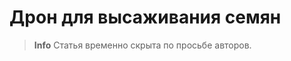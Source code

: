 # Дрон для высаживания семян

> **Info** Статья временно скрыта по просьбе авторов.

<!-- markdownlint-disable MD012 -->
<!--

[CopterHack-2021](copterhack2021.md), команда **MINIONS**.

Вы когда-нибудь задумывались, как будет выглядеть мир без деревьев? Закройте глаза и попробуйте представить себе безлюдную Землю. Деревья являются решающим фактором нашего существования не только потому, что они производят бумагу, пиломатериалы и жевательную резинку, но и потому, что они играют важную роль в углеродном цикле.

Со времени промышленной революции 1760–1840 годов мир пребывает в нескончаемом углеродном хаосе. Деревья и планктон - наши единственные спасители с точки зрения решения этой проблемы, и мы можем контролировать только одно из них - деревья.

Нам нужно спасать деревья, защищая их от разрушительной деятельности человека, такой как вырубка лесов, вырубка лесов в целях урбанизации и т. д. Деревья - легкие для земли. Это важная часть природной экосистемы. Они уравновешивают состав почвы, а также служат барьером для ветра и шторма. Таким образом, они обеспечивают различное использование экосистемы. По этим причинам крайне важно спасать деревья.

Поскольку существует множество опасных и труднодоступных участков для посадки людей, наиболее жизнеспособной альтернативой является использование дронов для посадки в этих регионах.

Как следует из названия, дроны, стреляющие семенами, будут стрелять семенами в плодородную почву, чтобы позволить миллионам деревьев вырасти снова после вырубки для промышленного использования. Если скорость посадки превышает скорость вырубки, в конечном итоге мы восстановим деревья, которые когда-то срубили.

<img src="../assets/seeding_drone/image.jpg" width="400px" class="center" />

## Наша цель

Мы сделаем дроны способными удерживать семена на борту и сбрасывать их в область, которую мы проехали в специальном приложении. Мы можем контролировать плотность семян и высоту капли. Мы также думали о защите семян от насекомых, животных и обезвоживания. Мы выбираем технику шара земли, изобретенную Масанобу Фукуока, также известную как Техника Фукуока. Этот земной шар содержит все необходимые элементы для выращивания, семена растений и землю для защиты. Когда мы бросаем его на землю, земной шар будет удерживать семена, пока он не получит необходимое количество воды, и семена не начнут прорастать.

Видео с YouTube:

<iframe width="560" height="315" src="https://www.youtube.com/embed/Nz1w59v451U" frameborder="0" allow="accelerometer; autoplay; clipboard-write; encrypted-media; gyroscope; picture-in-picture" allowfullscreen></iframe>

Нам удалось выполнить небольшие посевные миссии, но мы столкнулись с некоторыми проблемами, связанными с автономным полетом с GPS.

Мы покрыли нашу батарею, чтобы защитить ее от холода, посевные работы нужно начинать зимой, так как семена яблони должны оставаться в холодном месте в течение некоторого времени, чтобы акклиматизироваться.

- [Капсулы с семенами](#семенные-капсулы).
- [Как собрать высевающий механизм на дрон Clover 4.2](#как-собрать-высевной-механизм-на-дрон-clover-42).
- [Как управлять механизмом раздачи](#как-управлять-механизмом-высева).
- [Программирование](#программирование).

## Файлы

Ссылка на все файлы, используемые в этом проекте: [https://github.com/Sahinysf/TreeSeedQuad](https://github.com/Sahinysf/TreeSeedQuad).

## Капсулы с семенами

### Техника Фукуока

На юге Японии японский фермер и философ Масанобу Фукуока изобрел технику посадки семенных шариков. Этот метод считается естественной техникой земледелия, не требующей машин, химикатов и очень небольшого количества прополки. При использовании семенных шариков земля обрабатывается без какой-либо подготовки почвы.

<img src = "../assets/seeding_drone/seedcapsules/1.jpg" width="250px" class="center" />

### Преимущества семенных шариков

- Делать шарики с семенами проще и проще без использования машин.
- Легче для лесовосстановления и посадки на труднопроходимой местности
- Способствовать защите почвы, окружающей среды и средств к существованию
- Это органический метод, без использования каких-либо химикатов.
- Это недорогой метод по сравнению с традиционными методами облесения / лесовозобновления.
- Требует низких эксплуатационных расходов.

### Какие семена можно использовать?

Любое семя, которое растет в вашем районе (у нас это семя яблока).

Размер и вес семенной капсулы:

Размер и вес семенных коробочек очень важны для этого проекта. После некоторых экспериментов мы решили, что лучший размер - диаметр 16-18 мм, а максимальный вес - 10 грамм.

Необходимые материалы для изготовления семенных шариков:

1. 1 ведро глины;
2. 1 ведро органической темной почвы / компоста;
3. 1 ведро воды (количество воды может варьироваться в зависимости от типа почвы);
4. ¼ ведро семян.

Шаги по изготовлению семенных шариков:

<!-- markdownlint-disable MD044 --/>

1. Соберите одинаковое количество глины и органической почвы. Например, если вы используете одно ведро глины, вам следует смешать его с одним ведром органической почвы.
2. Убедитесь, что глина и органические частицы почвы мелкие.
3. Текстура глины и органической почвы должна быть влажной, но не липкой.
4. Возьмите немного смеси и скатайте ее в шарики. Проверьте мяч, бросив его на плоскую поверхность. Если мяч не ломается легко, значит, у него хорошее сцепление.
5. Шарики с семенами должны быть идеально круглой формы, иначе они застрянут при броске квадрокоптером.
6. Вставьте семена (от 1 до 2 семян на семенной шарик для постоянных деревьев, таких как красное дерево, сандал, апельсин, моринга…) (± 5 семян на семенной шарик для овощей, цветов, трав, клевера…)
7. Сушите семенные шарики в течение одного-двух дней в затененном месте, если высохнуть должным образом, семенные шарики будут защищены от внешних хищников, таких как птицы, грызуны…

<!-- markdownlint-enable MD044 --/>

<img src="../assets/seeding_drone/seedcapsules/3.jpg" width="250px" class="center" />

Вторая техника - бумажные капсулы с семенами.

На этот метод повлияла корейская газета, в которой были семена, которые можно было посадить на улице после прочтения.
                                                                                                                            Бумажные капсулы с семенами:

Необходимые материалы:

1. любая бумага;
2. вода;
3. блендер;
4. семена.

Шаги по изготовлению шариков из бумаги:

1. Измельчение всей вашей бумаги,
2. Положите бумагу в блендер и добавьте воды, через 2 минуты перемешайте.
3. Выдавить всю воду бумагой,
4. Добавьте семена и придайте круглую форму.
5. Дайте высохнуть на ночь.

<img src="../assets/seeding_drone/seedcapsules/2.jpg" alt="" width="400px" class="center" />

Преимущества бумажных шаров:

- легко найти материалы;
- экологически чистый.

## Как собрать высевной механизм для Clover 4.2

1. Установите нижние держатели бака на крепление верхней палубы и закрепите винтами M3x8.

    <img src = "../assets/seeding_drone/mechanismpictures/1.PNG" width = "400px" class = "center" />

2. Установите нейлоновую стойку (40 мм) с 4 сторон крепления для деки.

    <img src = "../assets/seeding_drone/mechanismpictures/2.PNG" width = "400px" class= "center" />

3. Установите поручень и закрепите винтами M3x8.

    <img src = "../assets/seeding_drone/mechanismpictures/3.PNG" width = "400px" class = "center" />

4. Установите верхние держатели бака на верхнее захватное крепление и закрепите винтами M3x8.

    <img src = "../assets/seeding_drone/mechanismpictures/4.PNG" width = "400px" class = "center" />

5. Осторожно подсоедините резервуары к держателям резервуаров.

    <img src = "../assets/seeding_drone/mechanismpictures/5.PNG" width = "400px" class = "center" />

6. Подсоедините серводвигатели SG90 к резервуару с помощью стяжки.

Окончательный вид сеялки дрона:

<img src = "../assets/seeding_drone/mechanismpictures/6.jpg" width = "400px" class = "center" />

### Модуль GPS

Мы установили модуль GPS наверх, используя 2 нейлоновые стойки (40 мм).

<img src = "../assets/seeding_drone/mechanismpictures/7.jpg" alt = "" width = "400px" class = "center" />

Мы покрыли аккумулятор, чтобы защитить его от холода.

<img src = "../assets/seeding_drone/mechanismpictures/8.jpg" alt = "" width = "400px" class = "center" />

## Как управлять механизмом высева

Электронная часть механизма высева семян состоит из:

- Raspberry Pi 4 B из COEX Clover 4.
- 2 микро-серводвигателя SG90.
- PDB (блок распределения питания) COEX Clover 4.

Сигнальные контакты серводвигателя подключены к контактам 32 и 33 аппаратной ШИМ Raspberry Pi, а питание снимается с платы распределения питания (5 В).

<img src = "../assets/seeding_drone/electronicspictures/electronic1.png" width = "400px" class = "center" />

### Пояснение кода для управления серводвигателями

Сервомоторы управляются с помощью сигнала ШИМ (широтно-импульсной модуляции) от Raspberry Pi. ШИМ контролирует количество времени, когда сигнал ВЫСОКИЙ или НИЗКИЙ в течение определенного периода времени. Рабочий цикл - процент времени, когда сигнал ВЫСОКИЙ.

В таблице ниже представлен рабочий цикл серводвигателя SG90 для каждого угла серводвигателя. Чтобы использовать рабочий цикл в коде, нам нужно преобразовать время в проценты, разделив время рабочего цикла на общий период ШИМ.

Что мы получаем:

- Угол поворота -90° или рабочий цикл 2 мс => 1/20 * 100% =  рабочий цикл 5%.
- Угол поворота 90° или рабочий цикл 2 мс => 2/20 * 100% = рабочий цикл 10%.
- Угол поворота 0° или рабочий цикл 1,5 мс => 1,5 / 20 * 100% = 7,5% рабочий цикл.

<img src = "../assets/seeding_drone/electronicspictures/electronic2.png" width = "400px" class = "center" />

Мы сделаем это с помощью библиотеки RPi.GPIO и написания кода Python на Raspberry Pi.

Сначала импортируйте библиотеку RPi.GPIO и функцию сна:

```python
import RPi.GPIO as GPIO
from time import sleep
```

Затем установите режим GPIO как BOARD:

```python
servo = 33
GPIO.setmode(GPIO.BOARD)
GPIO.setup(servo, GPIO.OUT)
```

Далее создайте переменную для сервопривода ШИМ. Затем отправьте сигнал ШИМ 50 Гц на этот вывод GPIO с помощью функции GPIO.PWM(). Начните сигнал с 0.

```python
pwm=GPIO.PWM(servo, 50)
pwm.start(0)
```

Используйте функцию `ChangeDutyCycle()`, чтобы записать проценты рабочего цикла в серводвигатель.

```python
pwm.ChangeDutyCycle(5) # left -90 deg position
sleep(1)
pwm.ChangeDutyCycle(7.5) # neutral position
sleep(1)
pwm.ChangeDutyCycle(10) # right +90 deg position
sleep(1)
```

## Программирование

Чтобы миссия была достигнута наилучшим образом и в пределах нашей досягаемости, от нас требовалось использовать многопоточность в Python.

Простой код миссии.

```python
import threading
import time
import rospy
from clover import srv
from std_srvs.srv import Trigger
import RPi.GPIO as GPIO

rospy.init_node('flight')

get_telemetry = rospy.ServiceProxy('get_telemetry', srv.GetTelemetry)
navigate = rospy.ServiceProxy('navigate', srv.Navigate)
navigate_global = rospy.ServiceProxy('navigate_global', srv.NavigateGlobal)
set_position = rospy.ServiceProxy('set_position', srv.SetPosition)
set_velocity = rospy.ServiceProxy('set_velocity', srv.SetVelocity)
set_attitude = rospy.ServiceProxy('set_attitude', srv.SetAttitude)
set_rates = rospy.ServiceProxy('set_rates', srv.SetRates)
land = rospy.ServiceProxy('land', Trigger)

servo1 = 33        # PWM pins
servo2 = 32

GPIO.setmode(GPIO.BOARD)    #set pin numbering system

GPIO.setup(servo1,GPIO.OUT)
GPIO.setup(servo2,GPIO.OUT)

pwm1 = GPIO.PWM(servo1,50)    #create PWM instance with frequency
pwm2 = GPIO.PWM(servo2,50)

pwm1.start(0)        #start PWM of required Duty Cycle
pwm2.start(0)  


def servo_drop(seconds):   #function to drop seed capsules from 2 tanks
    print("Dropping")

    i = 1                           #variable to choose which tank
    for num in range(seconds/2):
        if(i == 1):                 #first tank
            pwm1.ChangeDutyCycle(10) # release one seed capsule
            time.sleep(0.5)
            pwm1.ChangeDutyCycle(5) # push then drop the capsule
            time.sleep(0.5)
            i = 2                   #changing the variable for to use the second tank in next dropping

        elif(i == 2):               #first tank
            pwm2.ChangeDutyCycle(10) # release one seed capsule
            time.sleep(0.5)
            pwm2.ChangeDutyCycle(5) # push then drop the capsule
            time.sleep(0.5)
            i = 1                   #changing the variable for to use the first tank in next dropping

        print(num)
        time.sleep(2)


if name == "main":
    # Take off and drone 10m above the ground
    navigate(x=0, y=0, z=10, frame_id='body', auto_arm=True)

    # rospy waits for 10 seconds to take off
    rospy.sleep(10)

    # Dropping starts simultaneuously with flying forwards 5 meters
    d = threading.Thread(target=servo_drop, args=(18,))  # 18 is the sum of all the time that the drone hovers after take off
    d.start()

    navigate(x=5, y=0, z=0, frame_id='body')

    #rospy waits for 8 seconds to fly foward
    rospy.sleep(8)

    # Fly right 1 m
    navigate(x=0, y=1, z=0, frame_id='body')

    #rospy waits for 2 seconds to fly right
    rospy.sleep(2)

    # Fly backward 5 m
    navigate(x=-5, y=0, z=0, frame_id='body')

    #rospy waits for 8 seconds to fly backward
    rospy.sleep(8)

    # Perform landing
    land()

pwm1.stop()
pwm2.stop()
GPIO.cleanup()
```

### Литература

- [Deforestation explained](https://www.nationalgeographic.com/environment/article/deforestation)
- http://www.fao.org/fileadmin/templates/rap/files/NRE/Forestry_Group/Landslide_PolicyBrief.pdf
- [Global Forest Change](https://earthenginepartners.appspot.com/)
- https://web.archive.org/web/20090115211020/http://www.rmaf.org.ph/Awardees/Biography/BiographyFukuokaMas.htm
- http://www.guerrillagarpting.org/ggseedbombs.html

## Разработано командой MINIONS

Особая благодарность Международному университету Ала-Тоо за финансирование наборов Clover 4.

<img src="../assets/seeding_drone/ala-too.png">

-->
